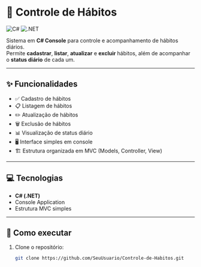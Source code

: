 # 📝 Controle de Hábitos

![C#](https://img.shields.io/badge/C%23-239120?style=for-the-badge&logo=c-sharp&logoColor=white)
![.NET](https://img.shields.io/badge/.NET-512BD4?style=for-the-badge&logo=.net&logoColor=white)

Sistema em **C# Console** para controle e acompanhamento de hábitos diários.  
Permite **cadastrar**, **listar**, **atualizar** e **excluir** hábitos, além de acompanhar o **status diário** de cada um.

---

## ✨ Funcionalidades
- ✅ Cadastro de hábitos
- 📋 Listagem de hábitos
- ✏️ Atualização de hábitos
- 🗑️ Exclusão de hábitos
- 📊 Visualização de status diário
- 🖥️ Interface simples em console
- 🏗️ Estrutura organizada em MVC (Models, Controller, View)

---

## 💻 Tecnologias
- **C# (.NET)**
- Console Application
- Estrutura MVC simples

---

## 🚀 Como executar
1. Clone o repositório:
   ```bash
   git clone https://github.com/SeuUsuario/Controle-de-Habitos.git

